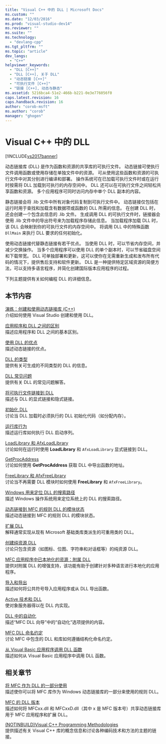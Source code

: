 ```yaml
---
title: "Visual C++ 中的 DLL | Microsoft Docs"
ms.custom: ""
ms.date: "12/03/2016"
ms.prod: "visual-studio-dev14"
ms.reviewer: ""
ms.suite: ""
ms.technology: 
  - "devlang-cpp"
ms.tgt_pltfrm: ""
ms.topic: "article"
dev_langs: 
  - "C++"
helpviewer_keywords: 
  - "DLL [C++]"
  - "DLL [C++], 关于 DLL"
  - "动态链接 [C++]"
  - "可执行文件 [C++]"
  - "链接 [C++], 动态与静态"
ms.assetid: 5216bca4-51e2-466b-b221-0e3e776056f0
caps.latest.revision: 16
caps.handback.revision: 16
author: "corob-msft"
ms.author: "corob"
manager: "ghogen"
---
```

# Visual C++ 中的 DLL
[!INCLUDE[vs2017banner](../assembler/inline/includes/vs2017banner.md)]

动态链接库 \(DLL\) 是作为函数和资源的共享库的可执行文件。  动态链接可使执行文件调用函数或使用存储在单独文件中的资源。  可从使用这些函数和资源的可执行文件中对其分别进行编译和部署。  操作系统可在已加载可执行文件时或在运行时按需将 DLL 加载到可执行的内存空间中。  DLL 还可以在可执行文件之间轻松共享函数和资源。  多个应用程序可同时访问内存中单个 DLL 副本的内容。  
  
 静态链接会将 .lib 文件中所有对象代码复制到可执行文件中。  动态链接仅包括在运行时用于查找和加载含有数据项或函数的 DLL 所需的信息。  在创建 DLL 时，还会创建一个包含此信息的 .lib 文件。  生成调用 DLL 的可执行文件时，链接器会使用 .lib 文件中的导出符号来为加载程序存储此信息。  当加载程序加载 DLL 时，该 DLL 会映射到你的可执行文件的内存空间中。  将调用 DLL 中的特殊函数 `DllMain` 来执行 DLL 要求的任何初始化。  
  
 使用动态链接代替静态链接有若干优点。  当使用 DLL 时，可以节省内存空间，并减少交换操作。  当多个应用程序可以使用 DLL 的单个副本时，可以节省磁盘空间和下载带宽。  DLL 可单独部署和更新，这可以使你在无需重新生成和发布所有代码的情况下，提供售后支持和软件更新。  DLL 是一种提供特定区域资源的简便方法，可以支持多语言程序，并简化创建国际版本应用程序的过程。  
  
 下列主题提供有关如何编程 DLL 的详细信息。  
  
## 本节内容  
 [演练：创建和使用动态链接库 \(C\+\+\)](../build/walkthrough-creating-and-using-a-dynamic-link-library-cpp.md)  
 介绍如何使用 Visual Studio 创建和使用 DLL。  
  
 [应用程序和 DLL 之间的区别](../build/differences-between-applications-and-dlls.md)  
 描述应用程序和 DLL 之间的基本区别。  
  
 [使用 DLL 的优点](../build/advantages-of-using-dlls.md)  
 描述动态链接的优点。  
  
 [DLL 的类型](../build/kinds-of-dlls.md)  
 提供有关可生成的不同类型的 DLL 的信息。  
  
 [DLL 常见问题](../build/dll-frequently-asked-questions.md)  
 提供有关 DLL 的常见问题解答。  
  
 [将可执行文件链接到 DLL](../build/linking-an-executable-to-a-dll.md)  
 描述与 DLL 的显式链接和隐式链接。  
  
 [初始化 DLL](../build/initializing-a-dll.md)  
 讨论当 DLL 加载时必须执行的 DLL 初始化代码（如分配内存）。  
  
 [运行库行为](../build/run-time-library-behavior.md)  
 描述运行库如何执行 DLL 启动序列。  
  
 [LoadLibrary 和 AfxLoadLibrary](../build/loadlibrary-and-afxloadlibrary.md)  
 讨论如何在运行时使用 **LoadLibrary** 和 `AfxLoadLibrary` 显式链接到 DLL。  
  
 [GetProcAddress](../build/getprocaddress.md)  
 讨论如何使用 **GetProcAddress** 获取 DLL 中导出函数的地址。  
  
 [FreeLibrary 和 AfxFreeLibrary](../build/freelibrary-and-afxfreelibrary.md)  
 讨论当不再需要 DLL 模块时如何使用 **FreeLibrary** 和 `AfxFreeLibrary`。  
  
 [Windows 用来定位 DLL 的搜索路径](../build/search-path-used-by-windows-to-locate-a-dll.md)  
 描述 Windows 操作系统用来定位系统上的 DLL 的搜索路径。  
  
 [动态链接到 MFC 的规则 DLL 的模块状态](../build/module-states-of-a-regular-dll-dynamically-linked-to-mfc.md)  
 描述动态链接到 MFC 的规则 DLL 的模块状态。  
  
 [扩展 DLL](../build/extension-dlls-overview.md)  
 解释通常实现从现有 Microsoft 基础类库类派生的可重用类的 DLL。  
  
 [创建纯资源 DLL](../build/creating-a-resource-only-dll.md)  
 讨论只包含资源（如图标、位图、字符串和对话框等）的纯资源 DLL。  
  
 [MFC 应用程序中已本地化的资源：附属 DLL](../build/localized-resources-in-mfc-applications-satellite-dlls.md)  
 提供对附属 DLL 的增强支持，该功能有助于创建针对多种语言进行本地化的应用程序。  
  
 [导入和导出](../build/importing-and-exporting.md)  
 描述如何将公共符号导入应用程序或从 DLL 导出函数。  
  
 [Active 技术和 DLL](../build/active-technology-and-dlls.md)  
 使对象服务器得以在 DLL 内实现。  
  
 [DLL 中的自动化](../build/automation-in-a-dll.md)  
 描述“MFC DLL 向导”中的“自动化”选项提供的内容。  
  
 [MFC DLL 命名约定](../build/naming-conventions-for-mfc-dlls.md)  
 讨论 MFC 中包含的 DLL 和库如何遵循结构化命名约定。  
  
 [从 Visual Basic 应用程序调用 DLL 函数](../build/calling-dll-functions-from-visual-basic-applications.md)  
 描述如何从 Visual Basic 应用程序中调用 DLL 函数。  
  
## 相关章节  
 [将 MFC 作为 DLL 的一部分使用](../mfc/tn011-using-mfc-as-part-of-a-dll.md)  
 描述使你可以将 MFC 库作为 Windows 动态链接库的一部分来使用的规则 DLL。  
  
 [MFC 的 DLL 版本](../mfc/tn033-dll-version-of-mfc.md)  
 描述如何将 MFCxx.dll 和 MFCxxD.dll（其中 x 是 MFC 版本号）共享动态链接库用于 MFC 应用程序和扩展 DLL。  
  
 [\(NOTINBUILD\)Visual C\+\+ Programming Methodologies](http://msdn.microsoft.com/zh-cn/0822f806-fa81-4b65-bf0f-1e2921f30c95)  
 提供描述有关 Visual C\+\+ 库的概念信息和讨论各种编码技术和方法的主题的链接。